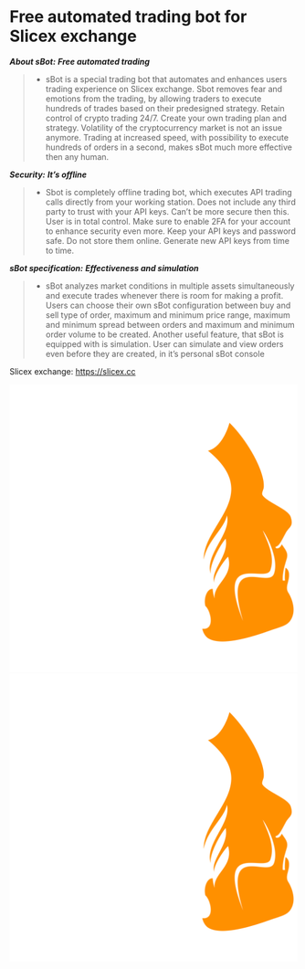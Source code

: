 Free automated trading bot for Slicex exchange
=====================================

***About sBot:***
***Free automated trading***

> - sBot is a special trading bot that automates and enhances users trading experience on Slicex exchange. Sbot removes fear and emotions from the trading, by allowing traders to execute hundreds of trades based on their predesigned strategy. Retain control of crypto trading 24/7. Create your own trading plan and strategy. Volatility of the cryptocurrency market is not an issue anymore. Trading at increased speed, with possibility to execute hundreds of orders in a second, makes sBot much more effective then any human.

***Security:***
***It’s offline***

> - Sbot is completely offline trading bot, which executes API trading calls directly from your working station. Does not include any third party to trust with your API keys. Can’t be more secure then this. User is in total control. Make sure to enable 2FA for your account to enhance security even more. Keep your API keys and password safe. Do not store them online. Generate new API keys from time to time.

***sBot specification:***
***Effectiveness and simulation***

> - sBot analyzes market conditions in multiple assets simultaneously and execute trades whenever there is room for making a profit. Users can choose their own sBot configuration between buy and sell type of order, maximum and minimum price range, maximum and minimum spread between orders and maximum and minimum order volume to be created. Another useful feature, that sBot is equipped with is simulation. User can simulate and view orders even before they are created, in it’s personal sBot console


Slicex exchange: https://slicex.cc

![Alt text](./sBot-logo.svg)
<img src="./sBot-logo.svg">
